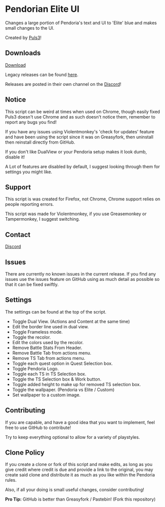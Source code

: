 # Pendorian Elite UI
Changes a large portion of Pendoria's text and UI to 'Elite' blue and makes small changes to the UI.

Created by [Puls3](https://github.com/Xer0-Puls3)!

## Downloads
[Download](https://github.com/Xer0-Puls3/Pendorian-Elite-UI/raw/master/script.user.js)

Legacy releases can be found [here](https://github.com/Xer0-Puls3/Pendorian-Elite-UI/releases).

Releases are posted in their own channel on the [Discord](https://discord.gg/sX7nfjt)!

## Notice
This script can be weird at times when used on Chrome, though easily fixed Puls3 doesn't use Chrome and as such doesn't notice them, remember to report any bugs you find!

If you have any issues using Violentmonkey's 'check for updates' feature and have been using the script since it was on Greasyfork, then uninstall then reinstall directly from GitHub.

If you don't like DualView or your Pendoria setup makes it look dumb, disable it!

A Lot of features are disabled by default, I suggest looking through them for settings you might like.

## Support
This script is was created for Firefox, not Chrome, Chrome support relies on people reporting errors.

This script was made for Violentmonkey, if you use Greasemonkey or Tampermonkey, I suggest switching.

## Contact
[Discord](https://discord.gg/sX7nfjt)

## Issues
There are currently no known issues in the current release.
If you find any issues use the issues feature on GitHub using as much detail as possible so that it can be fixed swiftly.

## Settings
The settings can be found at the top of the script.
* Toggle Dual View. (Actions and Content at the same time)
* Edit the border line used in dual view.
* Toggle Frameless mode.
* Toggle the recolor.
* Edit the colors used by the recolor.
* Remove Battle Stats From Header.
* Remove Battle Tab from actions menu.
* Remove TS Tab from actions menu.
* Toggle each quest option in Quest Selection box.
* Toggle Pendoria Logo.
* Toggle each TS in TS Selection box.
* Toggle the TS Selection box & Work button.
* Toggle added height to make up for removed TS selection box.
* Toggle the wallpaper. (Pendoria vs Elite / Custom)
* Set wallpaper to a custom image.

## Contributing
If you are capable, and have a good idea that you want to implement, feel free to use GitHub to contribute!

Try to keep everything optional to allow for a variety of playstyles.

## Clone Policy
If you create a clone or fork of this script and make edits, as long as you give credit where credit is due and provide a link to the original, you may create said clone and distribute it as much as you like within the Pendoria rules.

Also, if all your doing is small useful changes, consider contributing!

**Pro Tip:** GitHub is better than Greasyfork / Pastebin! (Fork this repository)
